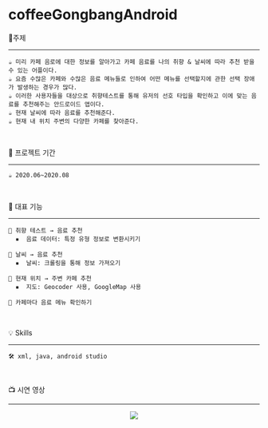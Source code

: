 # coffeeGongbangAndroid

📝주제 

---
```
☕ 미리 카페 음로에 대한 정보를 알아가고 카페 음료를 나의 취향 & 날씨에 따라 추천 받을 수 있는 어플이다.
☕ 요즘 수많은 카페와 수많은 음료 메뉴들로 인하여 어떤 메뉴를 선택할지에 관한 선택 장애가 발생하는 경우가 많다. 
☕ 이러한 사용자들을 대상으로 취향테스트를 통해 유저의 선호 타입을 확인하고 이에 맞는 음료를 추천해주는 안드로이드 앱이다.
☕ 현재 날씨에 따라 음료를 추천해준다.
☕ 현재 내 위치 주변의 다양한 카페를 찾아준다.
```
 &nbsp;
 &nbsp;


📝 프로젝트 기간

---
```
☕ 2020.06~2020.08
```
 &nbsp;
 &nbsp;
 
 

📝 대표 기능

---
```
🤎 취향 테스트 → 음료 추천
  ▪️  음료 데이터: 특정 유형 정보로 변환시키기
  
🤎 날씨 → 음료 추천
  ▪️  날씨: 크롤링을 통해 정보 가져오기
  
🤎 현재 위치 → 주변 카페 추천
  ▪️  지도: Geocoder 사용, GoogleMap 사용
  
🤎 카페마다 음료 메뉴 확인하기
```
 &nbsp;
 &nbsp;
 
 

💡 Skills

---
```
🛠 xml, java, android studio
```
&nbsp;
&nbsp;


📺  시연 영상

---
<p align="center">
 <img src="https://user-images.githubusercontent.com/59546979/173131576-a72a7708-f002-48e3-8c04-0630a96f1679.gif"/>
</p>
